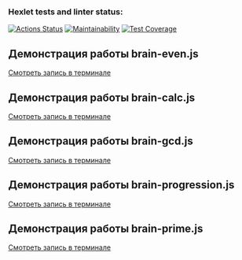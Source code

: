 ### Hexlet tests and linter status:
[![Actions Status](https://github.com/KateChe31/frontend-project-44/actions/workflows/hexlet-check.yml/badge.svg)](https://github.com/KateChe31/frontend-project-44/actions)
[![Maintainability](https://api.codeclimate.com/v1/badges/4a5616b22f34629087fa/maintainability)](https://codeclimate.com/github/KateChe31/frontend-project-44/maintainability)
[![Test Coverage](https://api.codeclimate.com/v1/badges/4a5616b22f34629087fa/test_coverage)](https://codeclimate.com/github/KateChe31/frontend-project-44/test_coverage)
## Демонстрация работы brain-even.js
[Смотреть запись в терминале]( https://asciinema.org/connect/a69561bc-070b-40e4-9a31-cfc173f7f842)
## Демонстрация работы brain-calc.js
[Смотреть запись в терминале]( https://asciinema.org/a/5OadaYOMLkEyfb4kMb1yoFihC)
## Демонстрация работы brain-gcd.js
[Смотреть запись в терминале](https://asciinema.org/a/QZBrkNqHteOK85ZmxKz65xaXY)
## Демонстрация работы brain-progression.js
[Смотреть запись в терминале]( https://asciinema.org/a/CESTE8VDTOOOxmV1ZyvH2C07Z)
## Демонстрация работы brain-prime.js
[Смотреть запись в терминале]( https://asciinema.org/a/Sh83D2MsN2o1jgH1gx0GzCf8n)